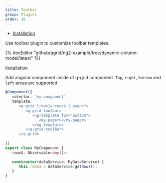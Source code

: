 ```yaml
---
title: Toolbar
group: Plugins
order: 10
---
```

- [Installation](#installation)

Use toolbar plugin to customize toolbar templates.

{% docEditor "github/qgrid/ng2-example/tree/dynamic-column-model/latest" %}

<a name="installation" href="#installation">
   Installation
</a>

Add angular component inside of q-grid component. `Top`, `right`, `bottom` and `left`  areas are supported.

```typescript
@Component({
   selector: 'my-component',
   template: `
      <q-grid [rows]="rows$ | async">
         <q-grid-toolbar>
            <ng-template for="bottom">
               <my-pager></my-pager>
            </ng-template>
         </q-grid-toolbar>
      </q-grid>
   `
})
export class MyComponent {
   rows$: Observable<any[]>;

   constructor(dataService: MyDataService) {
      this.rows$ = dataService.getRows();
   }
}
```